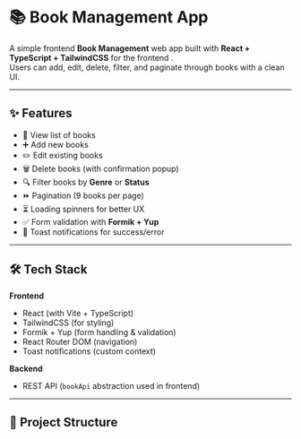 # 📚 Book Management App

A simple frontend **Book Management** web app built with **React + TypeScript + TailwindCSS** for the frontend .  
Users can add, edit, delete, filter, and paginate through books with a clean UI.

---

## ✨ Features
- 📖 View list of books
- ➕ Add new books
- ✏️ Edit existing books
- 🗑️ Delete books (with confirmation popup)
- 🔍 Filter books by **Genre** or **Status**
- ⏩ Pagination (9 books per page)
- ⏳ Loading spinners for better UX
- ✅ Form validation with **Formik + Yup**
- 🔔 Toast notifications for success/error

---

## 🛠️ Tech Stack
**Frontend**
- React (with Vite + TypeScript)
- TailwindCSS (for styling)
- Formik + Yup (form handling & validation)
- React Router DOM (navigation)
- Toast notifications (custom context)

**Backend**
- REST API (`bookApi` abstraction used in frontend)

---

## 📂 Project Structure
